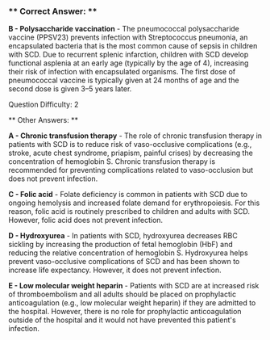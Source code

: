 ### ** Correct Answer: **

**B - Polysaccharide vaccination** - The pneumococcal polysaccharide vaccine (PPSV23) prevents infection with Streptococcus pneumonia, an encapsulated bacteria that is the most common cause of sepsis in children with SCD. Due to recurrent splenic infarction, children with SCD develop functional asplenia at an early age (typically by the age of 4), increasing their risk of infection with encapsulated organisms. The first dose of pneumococcal vaccine is typically given at 24 months of age and the second dose is given 3–5 years later.

Question Difficulty: 2

** Other Answers: **

**A - Chronic transfusion therapy** - The role of chronic transfusion therapy in patients with SCD is to reduce risk of vaso-occlusive complications (e.g., stroke, acute chest syndrome, priapism, painful crises) by decreasing the concentration of hemoglobin S. Chronic transfusion therapy is recommended for preventing complications related to vaso-occlusion but does not prevent infection.

**C - Folic acid** - Folate deficiency is common in patients with SCD due to ongoing hemolysis and increased folate demand for erythropoiesis. For this reason, folic acid is routinely prescribed to children and adults with SCD. However, folic acid does not prevent infection.

**D - Hydroxyurea** - In patients with SCD, hydroxyurea decreases RBC sickling by increasing the production of fetal hemoglobin (HbF) and reducing the relative concentration of hemoglobin S. Hydroxyurea helps prevent vaso-occlusive complications of SCD and has been shown to increase life expectancy. However, it does not prevent infection.

**E - Low molecular weight heparin** - Patients with SCD are at increased risk of thromboembolism and all adults should be placed on prophylactic anticoagulation (e.g., low molecular weight heparin) if they are admitted to the hospital. However, there is no role for prophylactic anticoagulation outside of the hospital and it would not have prevented this patient's infection.

